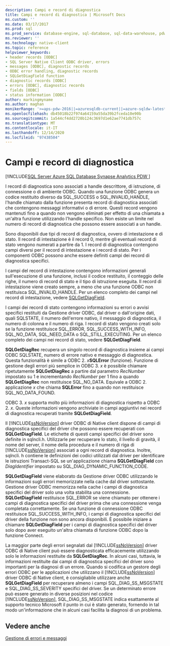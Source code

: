 ```yaml
---
description: Campi e record di diagnostica
title: Campi e record di diagnostica | Microsoft Docs
ms.custom: ''
ms.date: 03/17/2017
ms.prod: sql
ms.prod_service: database-engine, sql-database, sql-data-warehouse, pdw
ms.reviewer: ''
ms.technology: native-client
ms.topic: reference
helpviewer_keywords:
- header records [ODBC]
- SQL Server Native Client ODBC driver, errors
- messages [ODBC], diagnostic records
- ODBC error handling, diagnostic records
- SQLGetDiagField function
- diagnostic records [ODBC]
- errors [ODBC], diagnostic records
- fields [ODBC]
- status information [ODBC]
author: markingmyname
ms.author: maghan
monikerRange: '>=aps-pdw-2016||=azuresqldb-current||=azure-sqldw-latest||>=sql-server-2016||>=sql-server-linux-2017||=azuresqldb-mi-current'
ms.openlocfilehash: db45018b22f974a64159a55da39b2fceda10e90b
ms.sourcegitcommit: 1a544cf4dd2720b124c3697d1e62ae7741db757c
ms.translationtype: MT
ms.contentlocale: it-IT
ms.lasthandoff: 12/14/2020
ms.locfileid: "97438504"
---
```

# <a name="diagnostic-records-and-fields"></a>Campi e record di diagnostica
[!INCLUDE[SQL Server Azure SQL Database Synapse Analytics PDW ](../../includes/applies-to-version/sql-asdb-asdbmi-asa-pdw.md)]

  I record di diagnostica sono associati a handle descrittore, di istruzione, di connessione o di ambiente ODBC. Quando una funzione ODBC genera un codice restituito diverso da SQL_SUCCESS o SQL_INVALID_HANDLE, l'handle chiamato dalla funzione presenta record di diagnostica associati che contengono messaggi informativi o di errore. Questi record vengono mantenuti fino a quando non vengono eliminati per effetto di una chiamata a un'altra funzione utilizzando l'handle specifico. Non esiste un limite nel numero di record di diagnostica che possono essere associati a un handle.  
  
 Sono disponibili due tipi di record di diagnostica, ovvero di intestazione e di stato. Il record di intestazione è il record 0, mentre gli eventuali record di stato vengono numerati a partire da 1. I record di diagnostica contengono campi diversi per il record di intestazione e i record di stato. Per i componenti ODBC possono anche essere definiti campi dei record di diagnostica specifici.  
  
 I campi del record di intestazione contengono informazioni generali sull'esecuzione di una funzione, inclusi il codice restituito, il conteggio delle righe, il numero di record di stato e il tipo di istruzione eseguita. Il record di intestazione viene creato sempre, a meno che una funzione ODBC non restituisca SQL_INVALID_HANDLE. Per un elenco completo dei campi nel record di intestazione, vedere [SQLGetDiagField](../../relational-databases/native-client-odbc-api/sqlgetdiagfield.md).  
  
 I campi dei record di stato contengono informazioni su errori o avvisi specifici restituiti da Gestione driver ODBC, dal driver o dall'origine dati, quali SQLSTATE, il numero dell'errore nativo, il messaggio di diagnostica, il numero di colonna e il numero di riga. I record di stato vengono creati solo se la funzione restituisce SQL_ERROR, SQL_SUCCESS_WITH_INFO, SQL_NO_DATA, SQL_NEED_DATA o SQL_STILL_EXECUTING. Per un elenco completo dei campi nei record di stato, vedere **SQLGetDiagField**.  
  
 **SQLGetDiagRec** recupera un singolo record di diagnostica insieme ai campi ODBC SQLSTATE, numero di errore nativo e messaggio di diagnostica. Questa funzionalità è simile a ODBC 2. _x_**SQLError** (funzione). Funzione di gestione degli errori più semplice in ODBC 3. *x* è possibile chiamare ripetutamente **SQLGetDiagRec** a partire dal parametro *RecNumber* impostato su 1 e incrementando *RecNumber* per 1 fino a quando **SQLGetDiagRec** non restituisce SQL_NO_DATA. Equivale a ODBC 2. applicazione *x* che chiama **SQLError** fino a quando non restituisce SQL_NO_DATA_FOUND.  
  
 ODBC 3. *x* supporta molto più informazioni di diagnostica rispetto a ODBC 2. *x*. Queste informazioni vengono archiviate in campi aggiuntivi nei record di diagnostica recuperati tramite **SQLGetDiagField**.  
  
 Il [!INCLUDE[ssNoVersion](../../includes/ssnoversion-md.md)] driver ODBC di Native client dispone di campi di diagnostica specifici del driver che possono essere recuperati con **SQLGetDiagField**. Le etichette di questi campi specifici del driver sono definite in sqlncli.h. Utilizzarle per recuperare lo stato, il livello di gravità, il nome del server, il nome della procedura e il numero di riga di [!INCLUDE[ssNoVersion](../../includes/ssnoversion-md.md)] associati a ogni record di diagnostica. Inoltre, sqlncli. h contiene le definizioni dei codici utilizzati dal driver per identificare le istruzioni Transact-SQL se un'applicazione chiama **SQLGetDiagField** con *DiagIdentifier* impostato su SQL_DIAG_DYNAMIC_FUNCTION_CODE.  
  
 **SQLGetDiagField** viene elaborato da Gestione driver ODBC utilizzando le informazioni sugli errori memorizzate nella cache dal driver sottostante. Gestione driver ODBC memorizza nella cache i campi di diagnostica specifici del driver solo una volta stabilita una connessione. **SQLGetDiagField** restituisce SQL_ERROR se viene chiamato per ottenere i campi di diagnostica specifici del driver prima che una connessione venga completata correttamente. Se una funzione di connessione ODBC restituisce SQL_SUCCESS_WITH_INFO, i campi di diagnostica specifici del driver della funzione non sono ancora disponibili. È possibile iniziare a chiamare **SQLGetDiagField** per i campi di diagnostica specifici del driver solo dopo aver eseguito un'altra chiamata di funzione ODBC dopo la funzione Connect.  
  
 La maggior parte degli errori segnalati dal [!INCLUDE[ssNoVersion](../../includes/ssnoversion-md.md)] driver ODBC di Native client può essere diagnosticata efficacemente utilizzando solo le informazioni restituite da **SQLGetDiagRec**. In alcuni casi, tuttavia, le informazioni restituite dai campi di diagnostica specifici del driver sono importanti per la diagnosi di un errore. Quando si codifica un gestore degli errori ODBC per le applicazioni che utilizzano il [!INCLUDE[ssNoVersion](../../includes/ssnoversion-md.md)] driver ODBC di Native client, è consigliabile utilizzare anche **SQLGetDiagField** per recuperare almeno i campi SQL_DIAG_SS_MSGSTATE e SQL_DIAG_SS_SEVERITY specifici del driver. Se un determinato errore può essere generato in diverse posizioni nel codice [!INCLUDE[ssNoVersion](../../includes/ssnoversion-md.md)], SQL_DIAG_SS_MSGSTATE indica esattamente al supporto tecnico Microsoft il punto in cui è stato generato, fornendo in tal modo un'informazione che in alcuni casi facilita la diagnosi di un problema.  
  
## <a name="see-also"></a>Vedere anche  
 [Gestione di errori e messaggi](../../relational-databases/native-client-odbc-error-messages/handling-errors-and-messages.md)  
  
  
